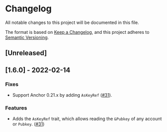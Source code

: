 # Changelog

All notable changes to this project will be documented in this file.

The format is based on [Keep a Changelog](https://keepachangelog.com/en/1.0.0/),
and this project adheres to [Semantic Versioning](https://semver.org/spec/v2.0.0.html).

## [Unreleased]

## [1.6.0] - 2022-02-14

### Fixes

- Support Anchor 0.21.x by adding `AsKeyRef` ([#31](https://github.com/saber-hq/vipers/pull/31)).

### Features

- Adds the `AsKeyRef` trait, which allows reading the `&Pubkey` of any account or `Pubkey`. ([#31](https://github.com/saber-hq/vipers/pull/31))
